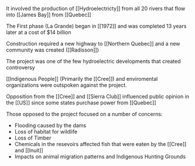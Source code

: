 It involved the production of [[Hydroelectricty]] from all 20 rivers that flow into [[James Bay]] from [[Quebec]]

The First phase (La Grande) began in [[1972]] and was completed 13 years later at a cost of $14 billion

Construction required a new highway to [[Northern Quebec]] and a new community was created ([[Radisson]])

The project was one of the few hydroelectric developments that created controversy

[[Indigenous People]] (Primarily the [[Cree]]) and enviromental organizations were outspoken against the project.

Opposition from the [[Cree]] and [[Sierra Club]] influenced public opinion in the [[US]] since some states purchase power from [[Quebec]]

Those opposed to the project focused on a number of concerns:
- Flooding caused by the dams
- Loss of habitat for wildlife
- Loss of Timber
- Chemicals in the resevoirs affected fish that were eaten by the [[Cree]] and [[Inuit]]
- Impacts on animal migration patterns and Indigenous Hunting Grounds

